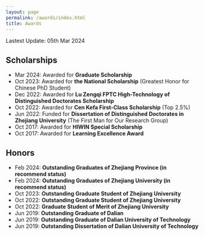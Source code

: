 ```yaml
---
layout: page
permalink: /awards/index.html
title: Awards
---
```


Lastest Update: 05th Mar 2024 

## Scholarships
- Mar 2024: Awarded for **Graduate Scholarship**<br>
- Oct 2023: Awarded for **the National Scholarship** (Greatest Honor for Chinese PhD Student) <br>
- Dec 2022: Awarded for **Lu Zengqi FPTC High-Technology of Distinguished Doctorates Scholarship** <br>
- Oct 2022: Awarded for **Cen Kefa First-Class Scholarship** (Top 2.5%)<br>
- Jun 2022: Funded for **Dissertation of Distinguished Doctorates in Zhejiang University** (The First Man for Our Research Group) <br>
- Oct 2017: Awarded for **HIWIN Special Scholarship** <br>
- Oct 2017: Awarded for **Learning Excellence Award** <br>

## Honors

- Feb 2024: **Outstanding Graduates of Zhejiang Province (in recommend status)**<br>
- Feb 2024: **Outstanding Graduates of Zhejiang University (in recommend status)**<br>
- Oct 2023: **Outstanding Graduate Student of Zhejiang University**<br>
- Oct 2022: **Outstanding Graduate Student of Zhejiang University**<br>
- Oct 2022: **Graduate Student of Merit of Zhejiang University**<br>
- Jun 2019: **Outstanding Graduate of Dalian**<br>
- Jun 2019: **Outstanding Graduate of Dalian University of Technology**<br>
- Jun 2019: **Outstanding Dissertation of Dalian University of Technology**<br>
